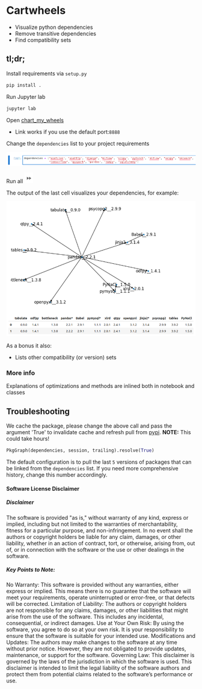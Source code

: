 # Cartwheels
* Visualize python dependencies
* Remove transitive dependencies
* Find compatibility sets

## tl;dr;

Install requirements via `setup.py`

```bash
pip install .
```

Run Jupyter lab
```bash
jupyter lab
```

Open [chart_my_wheels](http://localhost:8888/lab/tree/chart_my_wheels.c-matrix.ipynb)
* Link works if you use the default port:`8888`

Change the `dependencies` list to your project requirements

![img.png](img.png)

Run all ![img_1.png](img_1.png)

The output of the last cell visualizes your dependencies, for example:

![img_2.png](img_2.png)

As a bonus it also:
* Lists other compatibility (or version) sets

### More info

Explanations of optimizations and methods are inlined both in notebook and classes 

## Troubleshooting

We cache the package, please change the above call and pass the argument 'True' to invalidate cache and refresh pull from [pypi](https://pypi.org). **NOTE:** This could take hours! 

```python
PkgGraph(dependencies, session, trailing).resolve(True)
``` 

The default configuration is to pull the last `5` versions of packages that can be linked from the `dependencies` list. If you need more comprehensive history, change this number accordingly.



#### Software License Disclaimer
##### Disclaimer

The software is provided "as is," without warranty of any kind, express or implied, including but not limited to the warranties of merchantability, fitness for a particular purpose, and non-infringement. In no event shall the authors or copyright holders be liable for any claim, damages, or other liability, whether in an action of contract, tort, or otherwise, arising from, out of, or in connection with the software or the use or other dealings in the software.

##### Key Points to Note:

No Warranty: This software is provided without any warranties, either express or implied. This means there is no guarantee that the software will meet your requirements, operate uninterrupted or error-free, or that defects will be corrected.
Limitation of Liability: The authors or copyright holders are not responsible for any claims, damages, or other liabilities that might arise from the use of the software. This includes any incidental, consequential, or indirect damages.
Use at Your Own Risk: By using the software, you agree to do so at your own risk. It is your responsibility to ensure that the software is suitable for your intended use.
Modifications and Updates: The authors may make changes to the software at any time without prior notice. However, they are not obligated to provide updates, maintenance, or support for the software.
Governing Law: This disclaimer is governed by the laws of the jurisdiction in which the software is used.
This disclaimer is intended to limit the legal liability of the software authors and protect them from potential claims related to the software’s performance or use.
